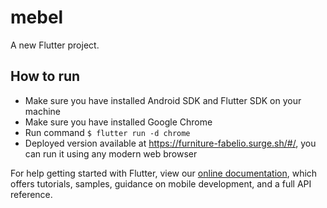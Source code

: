 # mebel

A new Flutter project.

## How to run

- Make sure you have installed Android SDK and Flutter SDK on your machine
- Make sure you have installed Google Chrome
- Run command ```$ flutter run -d chrome```
- Deployed version available at https://furniture-fabelio.surge.sh/#/, you can run it using any modern web browser


For help getting started with Flutter, view our
[online documentation](https://flutter.dev/docs), which offers tutorials,
samples, guidance on mobile development, and a full API reference.
